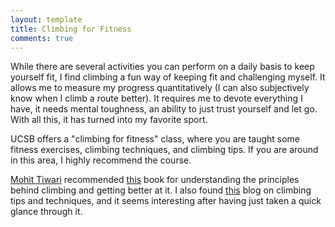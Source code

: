 ```yaml
---
layout: template
title: Climbing for Fitness
comments: true
---
```


While there are several activities you can perform on a daily basis to keep yourself fit, I find climbing a fun way of keeping fit and challenging myself. It allows me to measure my progress quantitatively (I can also subjectively know when I climb a route better). It requires me to devote everything I have, it needs mental toughness, an ability to just trust yourself and let go. With all this, it has turned into my favorite sport. 

UCSB offers a "climbing for fitness" class, where you are taught some fitness exercises, climbing techniques, and climbing tips. If you are around in this area, I highly recommend the course. 

[Mohit Tiwari](http://www.cs.ucsb.edu/~tiwari/) recommended [this](http://www.amazon.com/dp/0811733394/) book for understanding the principles behind climbing and getting better at it. I also found [this](http://climbstrong.wordpress.com/) blog on climbing tips and techniques, and it seems interesting after having just taken a quick glance through it. 
